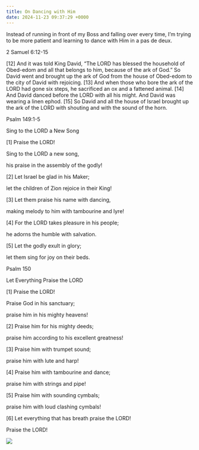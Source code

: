 ```yaml
---
title: On Dancing with Him
date: 2024-11-23 09:37:29 +0000
---
```


Instead of running in front of my Boss and falling over every time, I’m trying to be more patient and learning to dance with Him in a pas de deux.

2 Samuel 6:12-15

[12] And it was told King David, “The LORD has blessed the household of Obed-edom and all that belongs to him, because of the ark of God.” So David went and brought up the ark of God from the house of Obed-edom to the city of David with rejoicing. [13] And when those who bore the ark of the LORD had gone six steps, he sacrificed an ox and a fattened animal. [14] And David danced before the LORD with all his might. And David was wearing a linen ephod. [15] So David and all the house of Israel brought up the ark of the LORD with shouting and with the sound of the horn.

Psalm 149:1-5

Sing to the LORD a New Song

[1] Praise the LORD!

Sing to the LORD a new song,

his praise in the assembly of the godly! 

[2] Let Israel be glad in his Maker;

let the children of Zion rejoice in their King! 

[3] Let them praise his name with dancing,

making melody to him with tambourine and lyre! 

[4] For the LORD takes pleasure in his people;

he adorns the humble with salvation. 

[5] Let the godly exult in glory;

let them sing for joy on their beds.

Psalm 150

Let Everything Praise the LORD

[1] Praise the LORD!

Praise God in his sanctuary;

praise him in his mighty heavens! 

[2] Praise him for his mighty deeds;

praise him according to his excellent greatness!

[3] Praise him with trumpet sound;

praise him with lute and harp! 

[4] Praise him with tambourine and dance;

praise him with strings and pipe! 

[5] Praise him with sounding cymbals;

praise him with loud clashing cymbals! 

[6] Let everything that has breath praise the LORD!

Praise the LORD!

![](/4ef48329b761624a19d5c2ec8f1c3cb6.png)